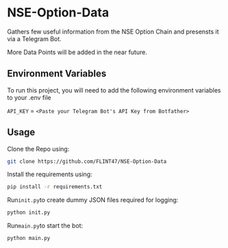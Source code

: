 
# NSE-Option-Data

Gathers few useful information from the NSE Option Chain and presensts it via a Telegram Bot.

More Data Points will be added in the near future.




## Environment Variables

To run this project, you will need to add the following environment variables to your .env file

`API_KEY` = `<Paste your Telegram Bot's API Key from Botfather>`




## Usage

Clone the Repo using:
```bash
git clone https://github.com/FLINT47/NSE-Option-Data
```
Install the requirements using:


```bash
pip install -r requirements.txt
```
Run`init.py`to create dummy JSON files required for logging:
```bash
python init.py
```
Run`main.py`to start the bot:
```bash
python main.py
```

